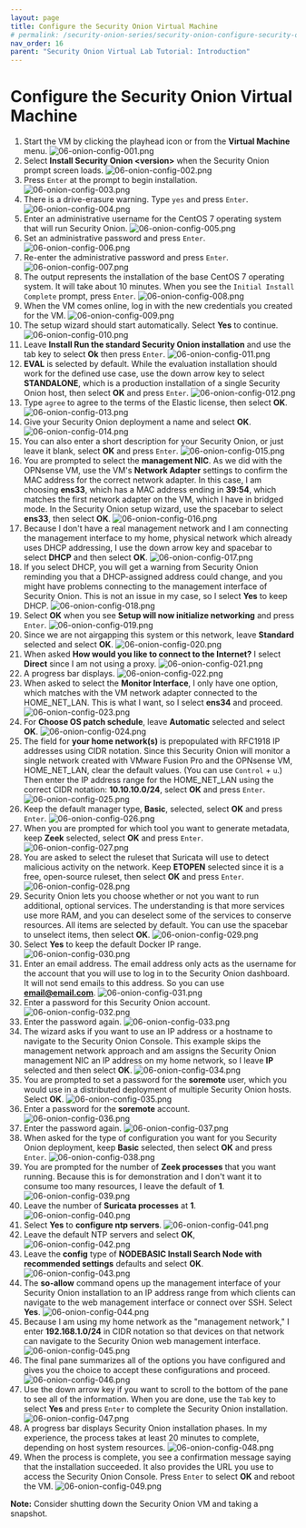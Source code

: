 ```yaml
---
layout: page
title: Configure the Security Onion Virtual Machine
# permalink: /security-onion-series/security-onion-configure-security-onion
nav_order: 16
parent: "Security Onion Virtual Lab Tutorial: Introduction"
---
```


# Configure the Security Onion Virtual Machine

1. Start the VM by clicking the playhead icon or from the **Virtual Machine** menu.
   ![06-onion-config-001.png](./images/06-onion-config/06-onion-config-001.png)
2. Select **Install Security Onion \<version\>** when the Security Onion prompt screen loads.
   ![06-onion-config-002.png](./images/06-onion-config/06-onion-config-002.png)
3. Press `Enter` at the prompt to begin installation.
   ![06-onion-config-003.png](./images/06-onion-config/06-onion-config-003.png)
4. There is a drive-erasure warning. Type `yes` and press `Enter`.
   ![06-onion-config-004.png](./images/06-onion-config/06-onion-config-004.png)
5. Enter an administrative username for the CentOS 7 operating system that will run Security Onion.
   ![06-onion-config-005.png](./images/06-onion-config/06-onion-config-005.png)
6. Set an administrative password and press `Enter`.
   ![06-onion-config-006.png](./images/06-onion-config/06-onion-config-006.png)
7. Re-enter the administrative password and press `Enter`.
   ![06-onion-config-007.png](./images/06-onion-config/06-onion-config-007.png)
8. The output represents the installation of the base CentOS 7 operating system. It will take about 10 minutes. When you see the `Initial Install Complete` prompt, press `Enter`.
   ![06-onion-config-008.png](./images/06-onion-config/06-onion-config-008.png)
9. When the VM comes online, log in with the new credentials you created for the VM.
   ![06-onion-config-009.png](./images/06-onion-config/06-onion-config-009.png)
10. The setup wizard should start automatically. Select **Yes** to continue.
   ![06-onion-config-010.png](./images/06-onion-config/06-onion-config-010.png)
11. Leave **Install Run the standard Security Onion installation** and use the tab key to select **Ok** then press `Enter`.
   ![06-onion-config-011.png](./images/06-onion-config/06-onion-config-011.png)
12. **EVAL** is selected by default. While the evaluation installation should work for the defined use case, use the down arrow key to select **STANDALONE**, which is a production installation of a single Security Onion host, then select **OK** and press `Enter`.
   ![06-onion-config-012.png](./images/06-onion-config/06-onion-config-012.png)
13. Type `agree` to agree to the terms of the Elastic license, then select **OK**.
   ![06-onion-config-013.png](./images/06-onion-config/06-onion-config-013.png)
14. Give your Security Onion deployment a name and select **OK**.
   ![06-onion-config-014.png](./images/06-onion-config/06-onion-config-014.png)
15. You can also enter a short description for your Security Onion, or just leave it blank, select **OK** and press `Enter`.
   ![06-onion-config-015.png](./images/06-onion-config/06-onion-config-015.png)
16. You are prompted to select the **management NIC**. As we did with the OPNsense VM, use the VM's **Network Adapter** settings to confirm the MAC address for the correct network adapter. In this case, I am choosing **ens33**, which has a MAC address ending in **39:54**, which matches the first network adapter on the VM, which I have in bridged mode. In the Security Onion setup wizard, use the spacebar to select **ens33**, then select **OK**.
   ![06-onion-config-016.png](./images/06-onion-config/06-onion-config-016.png)
17. Because I don't have a real management network and I am connecting the management interface to my home, physical network which already uses DHCP addressing, I use the down arrow key and spacebar to select **DHCP** and then select **OK**.
   ![06-onion-config-017.png](./images/06-onion-config/06-onion-config-017.png)
18. If you select DHCP, you will get a warning from Security Onion reminding you that a DHCP-assigned address could change, and you might have problems connecting to the management interface of Security Onion. This is not an issue in my case, so I select **Yes** to keep DHCP.
   ![06-onion-config-018.png](./images/06-onion-config/06-onion-config-018.png)
19. Select **OK** when you see **Setup will now initialize networking** and press `Enter`.
   ![06-onion-config-019.png](./images/06-onion-config/06-onion-config-019.png)
20. Since we are not airgapping this system or this network, leave **Standard** selected and select **OK**.
   ![06-onion-config-020.png](./images/06-onion-config/06-onion-config-020.png)
21. When asked **How would you like to connect to the Internet?** I select **Direct** since I am not using a proxy.
   ![06-onion-config-021.png](./images/06-onion-config/06-onion-config-021.png)
22. A progress bar displays.
   ![06-onion-config-022.png](./images/06-onion-config/06-onion-config-022.png)
23. When asked to select the **Monitor Interface**, I only have one option, which matches with the VM network adapter connected to the HOME_NET_LAN. This is what I want, so I select **ens34** and proceed.
   ![06-onion-config-023.png](./images/06-onion-config/06-onion-config-023.png)
24. For **Choose OS patch schedule**, leave **Automatic** selected and select **OK**.
   ![06-onion-config-024.png](./images/06-onion-config/06-onion-config-024.png)
25. The field for **your home network(s)** is prepopulated with RFC1918 IP addresses using CIDR notation. Since this Security Onion will monitor a single network created with VMware Fusion Pro and the OPNsense VM, HOME_NET_LAN, clear the default values. (You can use `Control` + `u`.) Then enter the IP address range for the HOME_NET_LAN using the correct CIDR notation: **10.10.10.0/24**, select **OK** and press `Enter`.
   ![06-onion-config-025.png](./images/06-onion-config/06-onion-config-025.png)
26. Keep the default manager type, **Basic**, selected, select **OK** and press `Enter`.
   ![06-onion-config-026.png](./images/06-onion-config/06-onion-config-026.png)
27. When you are prompted for which tool you want to generate metadata, keep **Zeek** selected, select **OK** and press `Enter`.
   ![06-onion-config-027.png](./images/06-onion-config/06-onion-config-027.png)
28. You are asked to select the ruleset that Suricata will use to detect malicious activity on the network. Keep **ETOPEN** selected since it is a free, open-source ruleset, then select **OK** and press `Enter`.
   ![06-onion-config-028.png](./images/06-onion-config/06-onion-config-028.png)
29. Security Onion lets you choose whether or not you want to run additional, optional services. The understanding is that more services use more RAM, and you can deselect some of the services to conserve resources. All items are selected by default. You can use the spacebar to unselect items, then select **OK**.
   ![06-onion-config-029.png](./images/06-onion-config/06-onion-config-029.png)
30. Select **Yes** to keep the default Docker IP range.
   ![06-onion-config-030.png](./images/06-onion-config/06-onion-config-030.png)
31. Enter an email address. The email address only acts as the username for the account that you will use to log in to the Security Onion dashboard. It will not send emails to this address. So you can use **email@email.com**.
   ![06-onion-config-031.png](./images/06-onion-config/06-onion-config-031.png)
32. Enter a password for this Security Onion account.
   ![06-onion-config-032.png](./images/06-onion-config/06-onion-config-032.png)
33. Enter the password again.
   ![06-onion-config-033.png](./images/06-onion-config/06-onion-config-033.png)
34. The wizard asks if you want to use an IP address or a hostname to navigate to the Security Onion Console. This example skips the management network approach and am assigns the Security Onion management NIC an IP address on my home network, so I leave **IP** selected and then select **OK**.
   ![06-onion-config-034.png](./images/06-onion-config/06-onion-config-034.png)
35. You are prompted to set a password for the **soremote** user, which you would use in a distributed deployment of multiple Security Onion hosts. Select **OK**.
   ![06-onion-config-035.png](./images/06-onion-config/06-onion-config-035.png)
36. Enter a password for the **soremote** account.
   ![06-onion-config-036.png](./images/06-onion-config/06-onion-config-036.png)
37. Enter the password again.
   ![06-onion-config-037.png](./images/06-onion-config/06-onion-config-037.png)
38. When asked for the type of configuration you want for you Security Onion deployment, keep **Basic** selected, then select **OK** and press `Enter`.
   ![06-onion-config-038.png](./images/06-onion-config/06-onion-config-038.png)
39. You are prompted for the number of **Zeek processes** that you want running. Because this is for demonstration and I don't want it to consume too many resources, I leave the default of **1**.
   ![06-onion-config-039.png](./images/06-onion-config/06-onion-config-039.png)
40. Leave the number of **Suricata processes** at **1**.
   ![06-onion-config-040.png](./images/06-onion-config/06-onion-config-040.png)
41. Select **Yes** to **configure ntp servers**.
   ![06-onion-config-041.png](./images/06-onion-config/06-onion-config-041.png)
42. Leave the default NTP servers and select **OK**,
   ![06-onion-config-042.png](./images/06-onion-config/06-onion-config-042.png)
43. Leave the **config** type of **NODEBASIC Install Search Node with recommended settings** defaults and select **OK**.
   ![06-onion-config-043.png](./images/06-onion-config/06-onion-config-043.png)
44. The **so-allow** command opens up the management interface of your Security Onion installation to an IP address range from which clients can navigate to the web management interface or connect over SSH. Select **Yes**.
   ![06-onion-config-044.png](./images/06-onion-config/06-onion-config-044.png)
45. Because I am using my home network as the "management network," I enter **192.168.1.0/24** in CIDR notation so that devices on that network can navigate to the Security Onion web management interface.
   ![06-onion-config-045.png](./images/06-onion-config/06-onion-config-045.png)
46. The final pane summarizes all of the options you have configured and gives you the choice to accept these configurations and proceed.
   ![06-onion-config-046.png](./images/06-onion-config/06-onion-config-046.png)
47. Use the down arrow key if you want to scroll to the bottom of the pane to see all of the information. When you are done, use the `Tab` key to select **Yes** and press `Enter` to complete the Security Onion installation.
   ![06-onion-config-047.png](./images/06-onion-config/06-onion-config-047.png)
48. A progress bar displays Security Onion installation phases. In my experience, the process takes at least 20 minutes to complete, depending on host system resources.
   ![06-onion-config-048.png](./images/06-onion-config/06-onion-config-048.png)
49. When the process is complete, you see a confirmation message saying that the installation succeeded. It also provides the URL you use to access the Security Onion Console. Press `Enter` to select **OK** and reboot the VM.
   ![06-onion-config-049.png](./images/06-onion-config/06-onion-config-049.png)

**Note:** Consider shutting down the Security Onion VM and taking a snapshot.